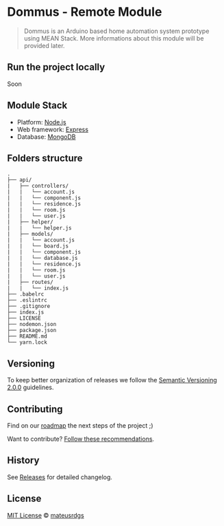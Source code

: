 # Dommus - Remote Module

> Dommus is an Arduino based home automation system prototype using MEAN Stack. More informations about this module will be provided later.

## Run the project locally

Soon

## Module Stack

- Platform: [Node.js](https://nodejs.org/en/)
- Web framework: [Express](http://expressjs.com/)
- Database: [MongoDB](https://www.mongodb.com/)

## Folders structure

    .
    ├── api/
    |   ├── controllers/
    |   |   └── account.js
    |   |   └── component.js
    |   |   └── residence.js
    |   |   └── room.js
    |   |   └── user.js
    |   ├── helper/
    |   |   └── helper.js
    |   ├── models/
    |   |   └── account.js
    |   |   └── board.js
    |   |   └── component.js
    |   |   └── database.js
    |   |   └── residence.js
    |   |   └── room.js
    |   |   └── user.js
    |   ├── routes/
    |   |   └── index.js
    ├── .babelrc
    ├── .eslintrc
    ├── .gitignore
    ├── index.js
    ├── LICENSE
    ├── nodemon.json
    ├── package.json
    ├── README.md
    └── yarn.lock

## Versioning

To keep better organization of releases we follow the [Semantic Versioning 2.0.0](http://semver.org/) guidelines.

## Contributing

Find on our [roadmap](https://github.com/mateusrdgs/Remote/issues/1) the next steps of the project ;)

Want to contribute? [Follow these recommendations](https://github.com/mateusrdgs/Remote/blob/master/CONTRIBUTING.md).

## History

See [Releases](https://github.com/mateusrdgs/Remote/releases) for detailed changelog.

## License

[MIT License](https://github.com/mateusrdgs/Remote/blob/master/LICENSE) © [mateusrdgs](https://mateusrdgs.github.io)